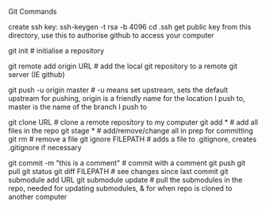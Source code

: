 Git Commands

create ssh key:
ssh-keygen -t rsa -b 4096
cd .ssh
get public key from this directory, use this to authorise github to access your computer


git init # initialise a repository

git remote add origin URL # add the local git repository to a remote git server (IE github)

git push -u origin master # -u means set upstream, sets the default upstream for pushing, origin is a friendly name for the location I push to, master is the name of the branch I push to

git clone URL # clone a remote repository to my computer
git add * # add all files in the repo
git stage * # add/remove/change all in prep for committing
git rm # remove a file
git ignore FILEPATH # adds a file to .gitignore, creates .gitignore if necessary

git commit -m "this is a comment" # commit with a comment
git push
git pull
git status
git diff FILEPATH # see changes since last commit
git submodule add URL
git submodule update # pull the submodules in the repo, needed for updating submodules, & for when repo is cloned to another computer

